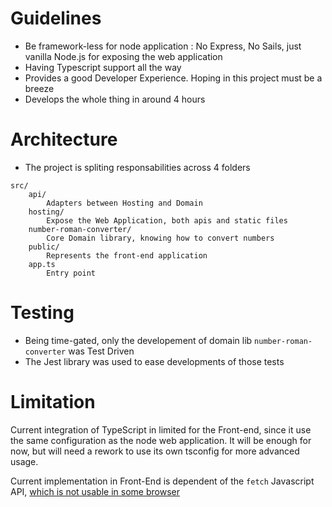 # Guidelines

- Be framework-less for node application : No Express, No Sails, just vanilla Node.js for exposing the web application 
- Having Typescript support all the way
- Provides a good Developer Experience. Hoping in this project must be a breeze
- Develops the whole thing in around 4 hours

# Architecture

- The project is spliting responsabilities across 4 folders
``` text
src/
    api/
        Adapters between Hosting and Domain
    hosting/
        Expose the Web Application, both apis and static files 
    number-roman-converter/
        Core Domain library, knowing how to convert numbers
    public/
        Represents the front-end application 
    app.ts
        Entry point                  

```

# Testing

- Being time-gated, only the developement of domain lib `number-roman-converter` was Test Driven
- The Jest library was used to ease developments of those tests


# Limitation

Current integration of TypeScript in limited for the Front-end, since it use the same configuration as the node web application.
It will be enough for now, but will need a rework to use its own tsconfig for more advanced usage.

Current implementation in Front-End is dependent of the `fetch` Javascript API, [which is not usable in some browser](https://caniuse.com/fetch)